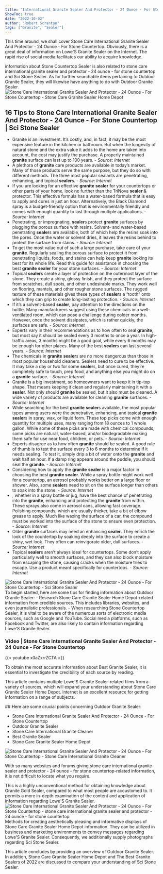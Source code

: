 ```yaml
---
title: "International Granite Sealer And Protector - 24 Ounce - For Stone Countertop, 16 Tips For Stone Care"
ShowToc: true 
date: "2022-10-02"
author: "Robert Scranton" 
tags: ["Granite", "Sealer"]
---
```


	
This time around, we shall cover Stone Care International Granite Sealer And Protector - 24 Ounce - For Stone Countertop. Obviously, there is a great deal of information on Lowe'S Granite Sealer on the Internet. The rapid rise of social media facilitates our ability to acquire knowledge.

information about Stone Countertop Sealer is also related to stone care international granite sealer and protector - 24 ounce - for stone countertop and Sci Stone Sealer. As for further searchable items pertaining to Outdoor Granite Sealer, they will likewise have anything to do with Outdoor Granite Sealer.
<img loading="lazy" src="https://m.media-amazon.com/images/I/714wenosKQL._AC_UL480_QL65_.jpg" onerror="this.onerror=null;this.src='https://blogger.googleusercontent.com/img/a/AVvXsEhe7F7TRXHtjiKvHb5vS7DmnxvpHiDyoYyYvm1nHB3Qp2_w3BnM6A2eq4v7FYxCC9bfZt3a9vIMtAYEKUiaDQbHMg-ViyGmRIj39MLp0bGFfgfYw1Dc9q_H-T0wiTm3l0Uq42dETrN9eC8aGJ9_IORZsxST1AcLR7np1koOfcc7tnHa4S8Mwz_xD9d0=s16000';" alt="Stone Care International Granite Sealer And Protector - 24 Ounce - For Stone Countertop - Stone Care Granite Sealer Home Depot" >

## 16 Tips to Stone Care International Granite Sealer And Protector - 24 Ounce - For Stone Countertop | Sci Stone Sealer
-   Granite is an investment. It’s costly, and, in fact, it may be the most expensive feature in the kitchen or bathroom. But when the longevity of natural stone and the extra value it adds to the home are taken into account, the cost may justify the purchase. A properly maintained **granite** surface can last up to 100 years. - <cite>Source: Internet</cite>
-   A plethora of **granite** care products are available in today’s market. Many of those products serve the same purpose, but they do so with different methods. The three most popular sealants are penetrating, enhancing, and topical **sealer**s. - <cite>Source: Internet</cite>
-   If you are looking for an effective **granite** **sealer** for your countertops or other parts of your home, look no further than the TriNova **sealer** & protector. This effective formula has a water-based formula that is easy to apply and cures in just an hour. Alternatively, the Black Diamond spray is a budget-friendly option that is environmentally friendly and comes with enough quantity to last through multiple applications. - <cite>Source: Internet</cite>
-   Penetrating, or impregnating, **sealer**s protect **granite** surfaces by plugging the porous surface with resins. Solvent- and water-based penetrating **sealer**s are available, both of which help the resins soak into the pores. Once the water or solvent dries, it leaves the resins behind to protect the surface from stains. - <cite>Source: Internet</cite>
-   To get the most value out of such a large purchase, take care of your **granite**. Regularly sealing the porous surface to protect it from penetrating liquids, foods, and stains can help keep **granite** looking its best for its whole life. Read this guide for assistance in choosing the best **granite** **sealer** for your stone surfaces. - <cite>Source: Internet</cite>
-   Topical **sealer**s create a layer of protection on the outermost layer of the stone. They create a shiny, glossy finish, and they protect the surface from scratches, dull spots, and other undesirable marks. They work well on flooring, mantels, and other rougher stone surfaces. The rugged texture of these materials gives these types of **sealer**s a “tooth” onto which they can grip to create long-lasting protection. - <cite>Source: Internet</cite>
-   If it’s a solvent-based **sealer**, pay attention to the directions on the bottle. Many manufacturers suggest using these chemicals in a well-ventilated room, which can pose a challenge during colder months. However, once the solvent dissipates, which is rather quickly, the surfaces are safe. - <cite>Source: Internet</cite>
-   Experts vary in their recommendations as to how often to seal **granite**, but most say it should be sealed every 3 months to once a year. In high-traffic areas, 3 months might be a good goal, while every 6 months may be enough for other places. Many of the best **sealer**s can last several years. - <cite>Source: Internet</cite>
-   The chemicals in **granite** **sealer**s are no more dangerous than those in most popular household cleaners. Sealers need to cure to be effective. It may take a day or two for some **sealer**s, but once cured, they’re completely safe to touch, prep food, and anything else you might do on a **granite** surface. - <cite>Source: Internet</cite>
-   Granite is a big investment, so homeowners want to keep it in tip-top shape. That means keeping it clean and regularly maintaining it with a **sealer**. Not only should **granite** be sealed, but it also must be cleaned. A wide variety of products are available for cleaning **granite** surfaces. - <cite>Source: Internet</cite>
-   While searching for the best **granite** **sealer**s available, the most popular types among users were the penetrative, enhancing, and topical **granite** **sealer**s in spray, wax, or liquid form. These top picks come with enough quantity for multiple uses, many ranging from 18 ounces to 1 whole gallon. While some of these picks are made with chemical compounds, some picks are natural, water-based, and/or biodegradable making them safe for use near food, children, or pets. - <cite>Source: Internet</cite>
-   Experts disagree as to how often **granite** should be sealed. A good rule of thumb is to test the surface every 3 to 6 months to determine if it needs sealing. To test it, simply drip a bit of water onto the **granite** and wait half an hour. If a damp ring appears around the puddle, you should seal the **granite**. - <cite>Source: Internet</cite>
-   Considering how to apply the **granite** **sealer** is a major factor in choosing the best **granite** **sealer**. While a spray bottle might work well for a countertop, an aerosol probably works better on a large floor or shower. Also, some **sealer**s need to sit on the surface longer than others to soak into the stone. - <cite>Source: Internet</cite>
-   , whether in a spray bottle or jug, have the best chance of penetrating into the **granite**, enhancing and protecting the **granite** from within. These sprays also come in aerosol cans, allowing fast coverage. Polishing compounds, which are usually thicker, take a bit of elbow grease to apply. Much like waxing the surface of a car, the compound must be worked into the surface of the stone to ensure even protection. - <cite>Source: Internet</cite>
-   Older **granite** surfaces may need an enhancing **sealer**. They enrich the look of the countertop by soaking deeply into the surface to create a shiny, wet look. They often can reinvigorate older, dull surfaces. - <cite>Source: Internet</cite>
-   Topical **sealer**s aren’t always ideal for countertops. Some don’t apply particularly well to smooth surfaces, and they can also block moisture from escaping the stone, causing cracks when the moisture tries to escape. Use a product meant specifically for countertops. - <cite>Source: Internet</cite>


<img loading="lazy" src="https://images-na.ssl-images-amazon.com/images/I/51fpJIy-lwL._AC_UL160_SR160,160_.jpg" onerror="this.onerror=null;this.src='https://blogger.googleusercontent.com/img/a/AVvXsEhe7F7TRXHtjiKvHb5vS7DmnxvpHiDyoYyYvm1nHB3Qp2_w3BnM6A2eq4v7FYxCC9bfZt3a9vIMtAYEKUiaDQbHMg-ViyGmRIj39MLp0bGFfgfYw1Dc9q_H-T0wiTm3l0Uq42dETrN9eC8aGJ9_IORZsxST1AcLR7np1koOfcc7tnHa4S8Mwz_xD9d0=s16000';" alt="Stone Care International Granite Sealer And Protector - 24 Ounce - For Stone Countertop - Sci Stone Sealer" >
To begin started, here are some tips for finding information about Outdoor Granite Sealer:
- Research Stone Care Granite Sealer Home Depot-related information from credible sources. This includes libraries, websites, and even journalistic professionals.
- When researching Stone Countertop Sealer, it is vital to be aware of the numerous sorts of electronic media sources, such as Google and YouTube. Social media platforms, such as Facebook and Twitter, are also likely to contain information regarding Lowe'S Granite Sealer.

### Video | Stone Care International Granite Sealer And Protector - 24 Ounce - For Stone Countertop
{{< youtube x0aZxrrZCTA >}} 

To obtain the most accurate information about Best Granite Sealer, it is essential to investigate the credibility of each source by reading.

This article contains multiple Lowe'S Granite Sealer-related films from a variety of sources, which will expand your understanding about Stone Care Granite Sealer Home Depot. Internet is an excellent resource for getting information on a range of subjects.
<script async="async" data-cfasync="false" src="//normallydemandedalter.com/fe63df3c5408708b15d8dc3d9b206b31/invoke.js"></script>
<div id="container-fe63df3c5408708b15d8dc3d9b206b31"></div>
## Here are some crucial points concerning Outdoor Granite Sealer:

- Stone Care International Granite Sealer And Protector - 24 Ounce - For Stone Countertop
- Outdoor Granite Sealer
- Stone Care International Granite Cleaner
- Best Granite Sealer
- Stone Care Granite Sealer Home Depot

 <img loading="lazy" src="https://images-na.ssl-images-amazon.com/images/I/71dzTIRiMTL.__AC_SY300_QL70_ML2_.jpg" onerror="this.onerror=null;this.src='https://blogger.googleusercontent.com/img/a/AVvXsEhe7F7TRXHtjiKvHb5vS7DmnxvpHiDyoYyYvm1nHB3Qp2_w3BnM6A2eq4v7FYxCC9bfZt3a9vIMtAYEKUiaDQbHMg-ViyGmRIj39MLp0bGFfgfYw1Dc9q_H-T0wiTm3l0Uq42dETrN9eC8aGJ9_IORZsxST1AcLR7np1koOfcc7tnHa4S8Mwz_xD9d0=s16000';" alt="Stone Care International Granite Sealer And Protector - 24 Ounce - For Stone Countertop - Stone Care International Granite Cleaner" >

With so many websites and forums giving stone care international granite sealer and protector - 24 ounce - for stone countertop-related information, it is not difficult to locate what you require.

This is a highly unconventional method for obtaining knowledge about Granite Gold Sealer, compared to what most people are accustomed to. It permits a more in-depth examination of the content and application of information regarding Lowe'S Granite Sealer.
<img loading="lazy" src="https://m.media-amazon.com/images/I/41MxHquvmKL.jpg" onerror="this.onerror=null;this.src='https://blogger.googleusercontent.com/img/a/AVvXsEhe7F7TRXHtjiKvHb5vS7DmnxvpHiDyoYyYvm1nHB3Qp2_w3BnM6A2eq4v7FYxCC9bfZt3a9vIMtAYEKUiaDQbHMg-ViyGmRIj39MLp0bGFfgfYw1Dc9q_H-T0wiTm3l0Uq42dETrN9eC8aGJ9_IORZsxST1AcLR7np1koOfcc7tnHa4S8Mwz_xD9d0=s16000';" alt="Stone Care International Granite Sealer And Protector - 24 Ounce - For Stone Countertop - stone care international granite sealer and protector - 24 ounce - for stone countertop" >
Methods for creating aesthetically pleasing and informative displays of Stone Care Granite Sealer Home Depot information. They can be utilized in business and marketing environments to convey messages regarding Lowe'S Granite Sealer. Consequently, we additionally supply photographs regarding Sci Stone Sealer.

This article concludes by providing an overview of Outdoor Granite Sealer. In addition, Stone Care Granite Sealer Home Depot and The Best Granite Sealers of 2022 are discussed to compare your understanding of Sci Stone Sealer.
	
	

